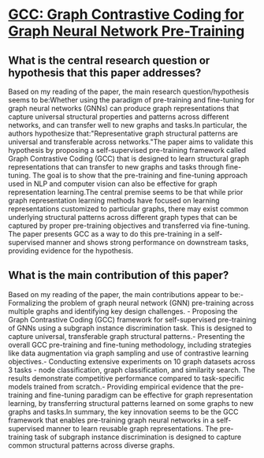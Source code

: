 # [GCC: Graph Contrastive Coding for Graph Neural Network Pre-Training](https://arxiv.org/abs/2006.09963)

## What is the central research question or hypothesis that this paper addresses?

Based on my reading of the paper, the main research question/hypothesis seems to be:Whether using the paradigm of pre-training and fine-tuning for graph neural networks (GNNs) can produce graph representations that capture universal structural properties and patterns across different networks, and can transfer well to new graphs and tasks.In particular, the authors hypothesize that:"Representative graph structural patterns are universal and transferable across networks."The paper aims to validate this hypothesis by proposing a self-supervised pre-training framework called Graph Contrastive Coding (GCC) that is designed to learn structural graph representations that can transfer to new graphs and tasks through fine-tuning. The goal is to show that the pre-training and fine-tuning approach used in NLP and computer vision can also be effective for graph representation learning.The central premise seems to be that while prior graph representation learning methods have focused on learning representations customized to particular graphs, there may exist common underlying structural patterns across different graph types that can be captured by proper pre-training objectives and transferred via fine-tuning. The paper presents GCC as a way to do this pre-training in a self-supervised manner and shows strong performance on downstream tasks, providing evidence for the hypothesis.


## What is the main contribution of this paper?

Based on my reading of the paper, the main contributions appear to be:- Formalizing the problem of graph neural network (GNN) pre-training across multiple graphs and identifying key design challenges. - Proposing the Graph Contrastive Coding (GCC) framework for self-supervised pre-training of GNNs using a subgraph instance discrimination task. This is designed to capture universal, transferable graph structural patterns.- Presenting the overall GCC pre-training and fine-tuning methodology, including strategies like data augmentation via graph sampling and use of contrastive learning objectives.- Conducting extensive experiments on 10 graph datasets across 3 tasks - node classification, graph classification, and similarity search. The results demonstrate competitive performance compared to task-specific models trained from scratch.- Providing empirical evidence that the pre-training and fine-tuning paradigm can be effective for graph representation learning, by transferring structural patterns learned on some graphs to new graphs and tasks.In summary, the key innovation seems to be the GCC framework that enables pre-training graph neural networks in a self-supervised manner to learn reusable graph representations. The pre-training task of subgraph instance discrimination is designed to capture common structural patterns across diverse graphs.
